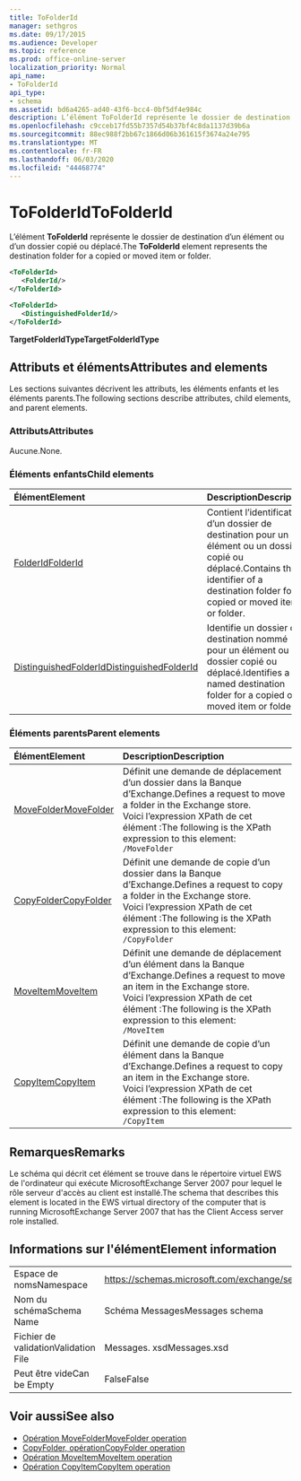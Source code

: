 ```yaml
---
title: ToFolderId
manager: sethgros
ms.date: 09/17/2015
ms.audience: Developer
ms.topic: reference
ms.prod: office-online-server
localization_priority: Normal
api_name:
- ToFolderId
api_type:
- schema
ms.assetid: bd6a4265-ad40-43f6-bcc4-0bf5df4e984c
description: L’élément ToFolderId représente le dossier de destination d’un élément ou d’un dossier copié ou déplacé.
ms.openlocfilehash: c9cceb17fd55b7357d54b37bf4c8da1137d39b6a
ms.sourcegitcommit: 88ec988f2bb67c1866d06b361615f3674a24e795
ms.translationtype: MT
ms.contentlocale: fr-FR
ms.lasthandoff: 06/03/2020
ms.locfileid: "44468774"
---
```

# <a name="tofolderid"></a><span data-ttu-id="5bfe0-103">ToFolderId</span><span class="sxs-lookup"><span data-stu-id="5bfe0-103">ToFolderId</span></span>

<span data-ttu-id="5bfe0-104">L’élément **ToFolderId** représente le dossier de destination d’un élément ou d’un dossier copié ou déplacé.</span><span class="sxs-lookup"><span data-stu-id="5bfe0-104">The **ToFolderId** element represents the destination folder for a copied or moved item or folder.</span></span> 
  
```xml
<ToFolderId>
   <FolderId/>
</ToFolderId>
```

```xml
<ToFolderId>
   <DistinguishedFolderId/>
</ToFolderId>
```

<span data-ttu-id="5bfe0-105">**TargetFolderIdType**</span><span class="sxs-lookup"><span data-stu-id="5bfe0-105">**TargetFolderIdType**</span></span>

## <a name="attributes-and-elements"></a><span data-ttu-id="5bfe0-106">Attributs et éléments</span><span class="sxs-lookup"><span data-stu-id="5bfe0-106">Attributes and elements</span></span>

<span data-ttu-id="5bfe0-107">Les sections suivantes décrivent les attributs, les éléments enfants et les éléments parents.</span><span class="sxs-lookup"><span data-stu-id="5bfe0-107">The following sections describe attributes, child elements, and parent elements.</span></span>
  
### <a name="attributes"></a><span data-ttu-id="5bfe0-108">Attributs</span><span class="sxs-lookup"><span data-stu-id="5bfe0-108">Attributes</span></span>

<span data-ttu-id="5bfe0-109">Aucune.</span><span class="sxs-lookup"><span data-stu-id="5bfe0-109">None.</span></span>
  
### <a name="child-elements"></a><span data-ttu-id="5bfe0-110">Éléments enfants</span><span class="sxs-lookup"><span data-stu-id="5bfe0-110">Child elements</span></span>

|<span data-ttu-id="5bfe0-111">**Élément**</span><span class="sxs-lookup"><span data-stu-id="5bfe0-111">**Element**</span></span>|<span data-ttu-id="5bfe0-112">**Description**</span><span class="sxs-lookup"><span data-stu-id="5bfe0-112">**Description**</span></span>|
|:-----|:-----|
|[<span data-ttu-id="5bfe0-113">FolderId</span><span class="sxs-lookup"><span data-stu-id="5bfe0-113">FolderId</span></span>](folderid.md) <br/> |<span data-ttu-id="5bfe0-114">Contient l’identificateur d’un dossier de destination pour un élément ou un dossier copié ou déplacé.</span><span class="sxs-lookup"><span data-stu-id="5bfe0-114">Contains the identifier of a destination folder for a copied or moved item or folder.</span></span>  <br/> |
|[<span data-ttu-id="5bfe0-115">DistinguishedFolderId</span><span class="sxs-lookup"><span data-stu-id="5bfe0-115">DistinguishedFolderId</span></span>](distinguishedfolderid.md) <br/> |<span data-ttu-id="5bfe0-116">Identifie un dossier de destination nommé pour un élément ou un dossier copié ou déplacé.</span><span class="sxs-lookup"><span data-stu-id="5bfe0-116">Identifies a named destination folder for a copied or moved item or folder.</span></span>  <br/> |
   
### <a name="parent-elements"></a><span data-ttu-id="5bfe0-117">Éléments parents</span><span class="sxs-lookup"><span data-stu-id="5bfe0-117">Parent elements</span></span>

|<span data-ttu-id="5bfe0-118">**Élément**</span><span class="sxs-lookup"><span data-stu-id="5bfe0-118">**Element**</span></span>|<span data-ttu-id="5bfe0-119">**Description**</span><span class="sxs-lookup"><span data-stu-id="5bfe0-119">**Description**</span></span>|
|:-----|:-----|
|[<span data-ttu-id="5bfe0-120">MoveFolder</span><span class="sxs-lookup"><span data-stu-id="5bfe0-120">MoveFolder</span></span>](movefolder.md) <br/> |<span data-ttu-id="5bfe0-121">Définit une demande de déplacement d’un dossier dans la Banque d’Exchange.</span><span class="sxs-lookup"><span data-stu-id="5bfe0-121">Defines a request to move a folder in the Exchange store.</span></span>  <br/> <span data-ttu-id="5bfe0-122">Voici l’expression XPath de cet élément :</span><span class="sxs-lookup"><span data-stu-id="5bfe0-122">The following is the XPath expression to this element:</span></span>  <br/>  `/MoveFolder` <br/> |
|[<span data-ttu-id="5bfe0-123">CopyFolder</span><span class="sxs-lookup"><span data-stu-id="5bfe0-123">CopyFolder</span></span>](copyfolder.md) <br/> |<span data-ttu-id="5bfe0-124">Définit une demande de copie d’un dossier dans la Banque d’Exchange.</span><span class="sxs-lookup"><span data-stu-id="5bfe0-124">Defines a request to copy a folder in the Exchange store.</span></span>  <br/> <span data-ttu-id="5bfe0-125">Voici l’expression XPath de cet élément :</span><span class="sxs-lookup"><span data-stu-id="5bfe0-125">The following is the XPath expression to this element:</span></span>  <br/>  `/CopyFolder` <br/> |
|[<span data-ttu-id="5bfe0-126">MoveItem</span><span class="sxs-lookup"><span data-stu-id="5bfe0-126">MoveItem</span></span>](moveitem.md) <br/> |<span data-ttu-id="5bfe0-127">Définit une demande de déplacement d’un élément dans la Banque d’Exchange.</span><span class="sxs-lookup"><span data-stu-id="5bfe0-127">Defines a request to move an item in the Exchange store.</span></span>  <br/> <span data-ttu-id="5bfe0-128">Voici l’expression XPath de cet élément :</span><span class="sxs-lookup"><span data-stu-id="5bfe0-128">The following is the XPath expression to this element:</span></span>  <br/>  `/MoveItem` <br/> |
|[<span data-ttu-id="5bfe0-129">CopyItem</span><span class="sxs-lookup"><span data-stu-id="5bfe0-129">CopyItem</span></span>](copyitem.md) <br/> |<span data-ttu-id="5bfe0-130">Définit une demande de copie d’un élément dans la Banque d’Exchange.</span><span class="sxs-lookup"><span data-stu-id="5bfe0-130">Defines a request to copy an item in the Exchange store.</span></span>  <br/> <span data-ttu-id="5bfe0-131">Voici l’expression XPath de cet élément :</span><span class="sxs-lookup"><span data-stu-id="5bfe0-131">The following is the XPath expression to this element:</span></span>  <br/>  `/CopyItem` <br/> |
   
## <a name="remarks"></a><span data-ttu-id="5bfe0-132">Remarques</span><span class="sxs-lookup"><span data-stu-id="5bfe0-132">Remarks</span></span>

<span data-ttu-id="5bfe0-133">Le schéma qui décrit cet élément se trouve dans le répertoire virtuel EWS de l'ordinateur qui exécute MicrosoftExchange Server 2007 pour lequel le rôle serveur d'accès au client est installé.</span><span class="sxs-lookup"><span data-stu-id="5bfe0-133">The schema that describes this element is located in the EWS virtual directory of the computer that is running MicrosoftExchange Server 2007 that has the Client Access server role installed.</span></span>
  
## <a name="element-information"></a><span data-ttu-id="5bfe0-134">Informations sur l'élément</span><span class="sxs-lookup"><span data-stu-id="5bfe0-134">Element information</span></span>

|||
|:-----|:-----|
|<span data-ttu-id="5bfe0-135">Espace de noms</span><span class="sxs-lookup"><span data-stu-id="5bfe0-135">Namespace</span></span>  <br/> |https://schemas.microsoft.com/exchange/services/2006/messages  <br/> |
|<span data-ttu-id="5bfe0-136">Nom du schéma</span><span class="sxs-lookup"><span data-stu-id="5bfe0-136">Schema Name</span></span>  <br/> |<span data-ttu-id="5bfe0-137">Schéma Messages</span><span class="sxs-lookup"><span data-stu-id="5bfe0-137">Messages schema</span></span>  <br/> |
|<span data-ttu-id="5bfe0-138">Fichier de validation</span><span class="sxs-lookup"><span data-stu-id="5bfe0-138">Validation File</span></span>  <br/> |<span data-ttu-id="5bfe0-139">Messages. xsd</span><span class="sxs-lookup"><span data-stu-id="5bfe0-139">Messages.xsd</span></span>  <br/> |
|<span data-ttu-id="5bfe0-140">Peut être vide</span><span class="sxs-lookup"><span data-stu-id="5bfe0-140">Can be Empty</span></span>  <br/> |<span data-ttu-id="5bfe0-141">False</span><span class="sxs-lookup"><span data-stu-id="5bfe0-141">False</span></span>  <br/> |
   
## <a name="see-also"></a><span data-ttu-id="5bfe0-142">Voir aussi</span><span class="sxs-lookup"><span data-stu-id="5bfe0-142">See also</span></span>

- [<span data-ttu-id="5bfe0-143">Opération MoveFolder</span><span class="sxs-lookup"><span data-stu-id="5bfe0-143">MoveFolder operation</span></span>](movefolder-operation.md)  
- [<span data-ttu-id="5bfe0-144">CopyFolder, opération</span><span class="sxs-lookup"><span data-stu-id="5bfe0-144">CopyFolder operation</span></span>](copyfolder-operation.md) 
- [<span data-ttu-id="5bfe0-145">Opération MoveItem</span><span class="sxs-lookup"><span data-stu-id="5bfe0-145">MoveItem operation</span></span>](moveitem-operation.md) 
- [<span data-ttu-id="5bfe0-146">Opération CopyItem</span><span class="sxs-lookup"><span data-stu-id="5bfe0-146">CopyItem operation</span></span>](copyitem-operation.md)

